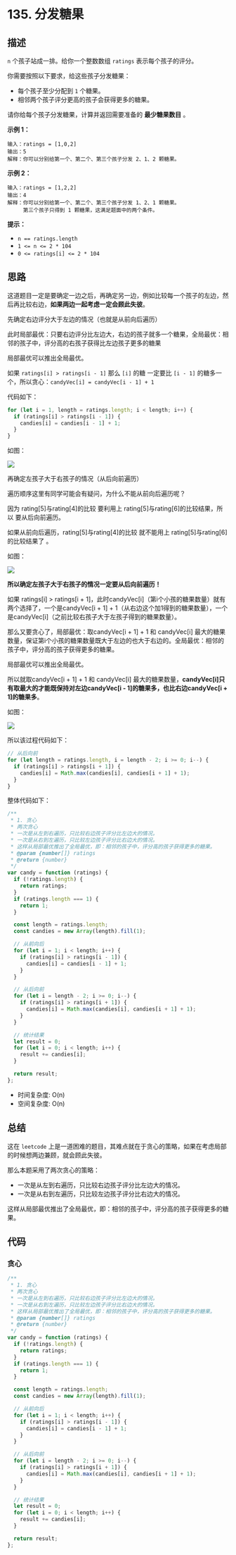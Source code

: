 # 135. 分发糖果

## 描述

`n` 个孩子站成一排。给你一个整数数组 `ratings` 表示每个孩子的评分。

你需要按照以下要求，给这些孩子分发糖果：

- 每个孩子至少分配到 `1` 个糖果。
- 相邻两个孩子评分更高的孩子会获得更多的糖果。

请你给每个孩子分发糖果，计算并返回需要准备的 **最少糖果数目** 。

 

**示例 1：**

```
输入：ratings = [1,0,2]
输出：5
解释：你可以分别给第一个、第二个、第三个孩子分发 2、1、2 颗糖果。
```

**示例 2：**

```
输入：ratings = [1,2,2]
输出：4
解释：你可以分别给第一个、第二个、第三个孩子分发 1、2、1 颗糖果。
     第三个孩子只得到 1 颗糖果，这满足题面中的两个条件。
```

 

**提示：**

- `n == ratings.length`
- `1 <= n <= 2 * 104`
- `0 <= ratings[i] <= 2 * 104`

## 思路

这道题目一定是要确定一边之后，再确定另一边，例如比较每一个孩子的左边，然后再比较右边，**如果两边一起考虑一定会顾此失彼**。

先确定右边评分大于左边的情况（也就是从前向后遍历）

此时局部最优：只要右边评分比左边大，右边的孩子就多一个糖果，全局最优：相邻的孩子中，评分高的右孩子获得比左边孩子更多的糖果

局部最优可以推出全局最优。

如果 `ratings[i] > ratings[i - 1]` 那么 `[i]` 的糖 一定要比 `[i - 1]` 的糖多一个，所以贪心：`candyVec[i] = candyVec[i - 1] + 1`

代码如下：

```js
for (let i = 1, length = ratings.length; i < length; i++) {
  if (ratings[i] > ratings[i - 1]) {
    candies[i] = candies[i - 1] + 1;
  }
}
```

如图：

![](https://qiniucloud.qishilong.space/images/202411051751151.svg)

再确定左孩子大于右孩子的情况（从后向前遍历）

遍历顺序这里有同学可能会有疑问，为什么不能从前向后遍历呢？

因为 rating[5]与rating[4]的比较 要利用上 rating[5]与rating[6]的比较结果，所以 要从后向前遍历。

如果从前向后遍历，rating[5]与rating[4]的比较 就不能用上 rating[5]与rating[6]的比较结果了 。

如图：

![](https://qiniucloud.qishilong.space/images/202411051752610.svg)

**所以确定左孩子大于右孩子的情况一定要从后向前遍历！**

如果 ratings[i] > ratings[i + 1]，此时candyVec[i]（第i个小孩的糖果数量）就有两个选择了，一个是candyVec[i + 1] + 1（从右边这个加1得到的糖果数量），一个是candyVec[i]（之前比较右孩子大于左孩子得到的糖果数量）。

那么又要贪心了，局部最优：取candyVec[i + 1] + 1 和 candyVec[i] 最大的糖果数量，保证第i个小孩的糖果数量既大于左边的也大于右边的。全局最优：相邻的孩子中，评分高的孩子获得更多的糖果。

局部最优可以推出全局最优。

所以就取candyVec[i + 1] + 1 和 candyVec[i] 最大的糖果数量，**candyVec[i]只有取最大的才能既保持对左边candyVec[i - 1]的糖果多，也比右边candyVec[i + 1]的糖果多**。

如图：

![](https://qiniucloud.qishilong.space/images/202411051752754.svg)

所以该过程代码如下：

```js
// 从后向前
for (let length = ratings.length, i = length - 2; i >= 0; i--) {
  if (ratings[i] > ratings[i + 1]) {
    candies[i] = Math.max(candies[i], candies[i + 1] + 1);
  }
}
```

整体代码如下：

```js
/**
 * 1. 贪心
 * 两次贪心
 * 一次是从左到右遍历，只比较右边孩子评分比左边大的情况。
 * 一次是从右到左遍历，只比较左边孩子评分比右边大的情况。
 * 这样从局部最优推出了全局最优，即：相邻的孩子中，评分高的孩子获得更多的糖果。
 * @param {number[]} ratings
 * @return {number}
 */
var candy = function (ratings) {
  if (!ratings.length) {
    return ratings;
  }
  if (ratings.length === 1) {
    return 1;
  }

  const length = ratings.length;
  const candies = new Array(length).fill(1);

  // 从前向后
  for (let i = 1; i < length; i++) {
    if (ratings[i] > ratings[i - 1]) {
      candies[i] = candies[i - 1] + 1;
    }
  }

  // 从后向前
  for (let i = length - 2; i >= 0; i--) {
    if (ratings[i] > ratings[i + 1]) {
      candies[i] = Math.max(candies[i], candies[i + 1] + 1);
    }
  }

  // 统计结果
  let result = 0;
  for (let i = 0; i < length; i++) {
    result += candies[i];
  }

  return result;
};
```

- 时间复杂度: O(n)
- 空间复杂度: O(n)

## 总结

这在 `leetcode` 上是一道困难的题目，其难点就在于贪心的策略，如果在考虑局部的时候想两边兼顾，就会顾此失彼。

那么本题采用了两次贪心的策略：

- 一次是从左到右遍历，只比较右边孩子评分比左边大的情况。
- 一次是从右到左遍历，只比较左边孩子评分比右边大的情况。

这样从局部最优推出了全局最优，即：相邻的孩子中，评分高的孩子获得更多的糖果。

## 代码

### 贪心

```js
/**
 * 1. 贪心
 * 两次贪心
 * 一次是从左到右遍历，只比较右边孩子评分比左边大的情况。
 * 一次是从右到左遍历，只比较左边孩子评分比右边大的情况。
 * 这样从局部最优推出了全局最优，即：相邻的孩子中，评分高的孩子获得更多的糖果。
 * @param {number[]} ratings
 * @return {number}
 */
var candy = function (ratings) {
  if (!ratings.length) {
    return ratings;
  }
  if (ratings.length === 1) {
    return 1;
  }

  const length = ratings.length;
  const candies = new Array(length).fill(1);

  // 从前向后
  for (let i = 1; i < length; i++) {
    if (ratings[i] > ratings[i - 1]) {
      candies[i] = candies[i - 1] + 1;
    }
  }

  // 从后向前
  for (let i = length - 2; i >= 0; i--) {
    if (ratings[i] > ratings[i + 1]) {
      candies[i] = Math.max(candies[i], candies[i + 1] + 1);
    }
  }

  // 统计结果
  let result = 0;
  for (let i = 0; i < length; i++) {
    result += candies[i];
  }

  return result;
};
```
